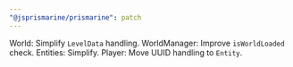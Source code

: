 ```yaml
---
"@jsprismarine/prismarine": patch
---
```


World: Simplify `LevelData` handling.
WorldManager: Improve `isWorldLoaded` check.
Entities: Simplify.
Player: Move UUID handling to `Entity`.
